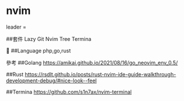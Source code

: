 # nvim


leader = <Space>

##套件
Lazy Git
Nvim Tree
Termina


##Language 
php,go,rust

參考
##Golang
https://amikai.github.io/2021/08/16/go_neovim_env_0.5/

##Rust
https://rsdlt.github.io/posts/rust-nvim-ide-guide-walkthrough-development-debug/#nice-look--feel

##Termina
https://github.com/s1n7ax/nvim-terminal
